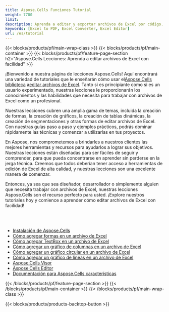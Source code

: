 ```yaml
---
title: Aspose.Cells Funciones Tutorial
weight: 7700
limit:
description: Aprenda a editar y exportar archivos de Excel por código.
keywords: [Excel to PDF, Excel Converter, Excel Editor]
url: /es/tutorial
---
```

{{< blocks/products/pf/main-wrap-class >}}
{{< blocks/products/pf/main-container >}}
{{< blocks/products/pf/feature-page-section h2="Aspose.Cells Lecciones: Aprenda a editar archivos de Excel con facilidad" >}}

<p>
 ¡Bienvenido a nuestra página de lecciones Aspose.Cells! Aquí encontrará una variedad de tutoriales que le enseñarán cómo usar el<a href="https://www.nuget.org/packages/Aspose.Cells">Aspose.Cells biblioteca</a> a<a href="https://products.aspose.app/cells/editor/">editar archivos de Excel</a>. Tanto si es principiante como si es un usuario experimentado, nuestras lecciones le proporcionarán los conocimientos y las habilidades que necesita para trabajar con archivos de Excel como un profesional.
</p>
<p>
Nuestras lecciones cubren una amplia gama de temas, incluida la creación de formas, la creación de gráficos, la creación de tablas dinámicas, la creación de segmentaciones y otras formas de editar archivos de Excel. Con nuestras guías paso a paso y ejemplos prácticos, podrás dominar rápidamente las técnicas y comenzar a utilizarlas en tus proyectos.</p>
<p>
En Aspose, nos comprometemos a brindarles a nuestros clientes las mejores herramientas y recursos para ayudarlos a lograr sus objetivos. Nuestras lecciones están diseñadas para ser fáciles de seguir y comprender, para que pueda concentrarse en aprender sin perderse en la jerga técnica. Creemos que todos deberían tener acceso a herramientas de edición de Excel de alta calidad, y nuestras lecciones son una excelente manera de comenzar.</p>
<p>
Entonces, ya sea que sea diseñador, desarrollador o simplemente alguien que necesita trabajar con archivos de Excel, nuestras lecciones Aspose.Cells son el recurso perfecto para usted. ¡Explore nuestros tutoriales hoy y comience a aprender cómo editar archivos de Excel con facilidad!
</p>

<br />
<br />

<div class="code-sample">
    <ul class="link-list">
        <li class="link-item"><a href="https://docs.aspose.com/cells/net/installation/">Instalación de Aspose.Cells</a></li>
        <li class="link-item"><a href="add-shapes-in-excel">Cómo agregar formas en un archivo de Excel</a></li>
        <li class="link-item"><a href="add-textbox-in-excel">Cómo agregar TextBox en un archivo de Excel</a></li>
        <li class="link-item"><a href="add-column-chart-in-excel">Cómo agregar un gráfico de columnas en un archivo de Excel</a></li>
        <li class="link-item"><a href="add-pie-chart-in-excel">Cómo agregar un gráfico circular en un archivo de Excel</a></li>
        <li class="link-item"><a href="add-line-chart-in-excel">Cómo agregar un gráfico de líneas en un archivo de Excel</a></li>
        <li class="link-item"><a href="https://products.aspose.app/cells/viewer/">Aspose.Cells Visor</a></li> 
        <li class="link-item"><a href="https://products.aspose.app/cells/editor/">Aspose.Cells Editor</a></li>        
        <li class="link-item"><a href="https://docs.aspose.com/cells/net/features/">Documentación para Aspose.Cells características</a></li>
    </ul>
</div>



{{< /blocks/products/pf/feature-page-section >}}
{{< /blocks/products/pf/main-container >}}
{{< /blocks/products/pf/main-wrap-class >}}

{{< blocks/products/products-backtop-button >}}